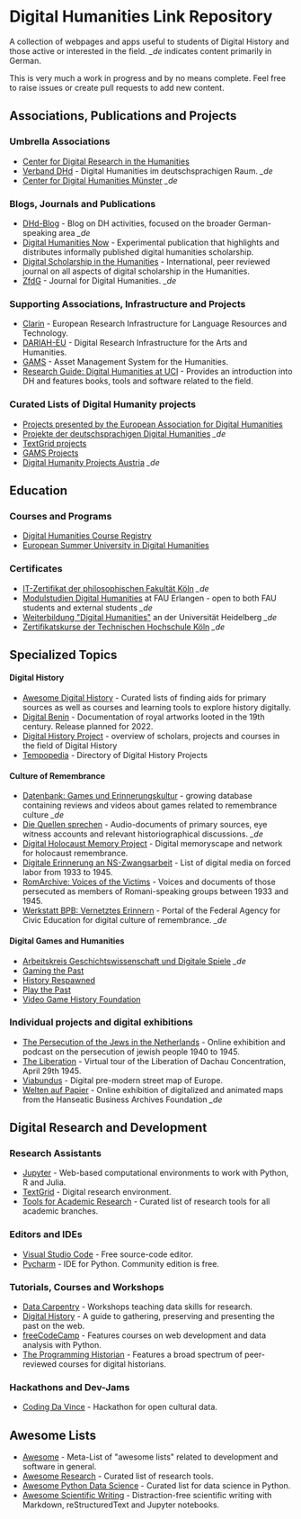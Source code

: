 # Digital Humanities Link Repository

A collection of webpages and apps useful to students of Digital History and those active or interested in the field. *_de* indicates content primarily in German.

This is very much a work in progress and by no means complete. Feel free to raise issues or create pull requests to add new content.

## Associations, Publications and Projects
### Umbrella Associations
- [Center for Digital Research in the Humanities](https://cdrh.unl.edu/)
- [Verband DHd](https://dig-hum.de/) - Digital Humanities im deutschsprachigen Raum. *_de*
- [Center for Digital Humanities Münster](https://www.uni-muenster.de/CDH/) *_de*

### Blogs, Journals and Publications
- [DHd-Blog](https://dhd-blog.org/) - Blog on DH activities, focused on the broader German-speaking area *_de*
- [Digital Humanities Now](https://digitalhumanitiesnow.org/) - Experimental publication that highlights and distributes informally published digital humanities scholarship.
- [Digital Scholarship in the Humanities](https://academic.oup.com/dsh) - International, peer reviewed journal on all aspects of digital scholarship in the Humanities.
- [ZfdG](https://zfdg.de/) - Journal for Digital Humanities. *_de*

### Supporting Associations, Infrastructure and Projects
- [Clarin](https://www.clarin.eu/) - European Research Infrastructure for Language Resources and Technology.
- [DARIAH-EU](https://dariah.eu/) - Digital Research Infrastructure for the Arts and Humanities.
- [GAMS](http://gams.uni-graz.at/archive/objects/context:gams/methods/sdef:Context/get?locale=de) - Asset Management System for the Humanities.
- [Research Guide: Digital Humanities at UCI](https://guides.lib.uci.edu/digital_humanities) - Provides an introduction into DH and features books, tools and software related to the field.

### Curated Lists of Digital Humanity projects
- [Projects presented by the European Association for Digital Humanities](https://eadh.org/projects)
- [Projekte der deutschsprachigen Digital Humanities](https://dig-hum.de/forschung/projekte) *_de*
- [TextGrid projects](https://www.textgrid.de/en/web/guest/kooperationsprojekte)
- [GAMS Projects](http://gams.uni-graz.at/context:gams.projekte)
- [Digital Humanity Projects Austria](https://digital-humanities.at/de/dha/projects) *_de*

## Education

### Courses and Programs
- [Digital Humanities Course Registry](https://dhcr.clarin-dariah.eu/)
- [European Summer University in Digital Humanities](https://esu.fdhl.info/)

### Certificates
- [IT-Zertifikat der philosophischen Fakultät Köln](https://dh.phil-fak.uni-koeln.de/it-zertifikat-der-philosophischen-fakultaet) *_de*
- [Modulstudien Digital Humanities](https://www.izdigital.fau.de/studium/modulstudien-und-nebenfach/modulstudien-digital-humanities/) at FAU Erlangen - open to both FAU students and external students *_de*
- [Weiterbildung "Digital Humanities"](https://www.uni-heidelberg.de/de/weiterbildung-dh) an der Universität Heidelberg *_de*
- [Zertifikatskurse der Technischen Hochschule Köln](https://www.th-koeln.de/weiterbildung/zertifikatskurse_5882.php) *_de*

## Specialized Topics
#### Digital History
- [Awesome Digital History](https://github.com/maehr/awesome-digital-history) - Curated lists of finding aids for primary sources as well as courses and learning tools to explore history digitally.
- [Digital Benin](https://digital-benin.org) - Documentation of royal artworks looted in the 19th century. Release planned for 2022.
- [Digital History Project](http://digitalhistory.unl.edu/) - overview of scholars, projects and courses in the field of Digital History
- [Tempopedia](https://tempopedia.org/) - Directory of Digital History Projects

#### Culture of Remembrance
- [Datenbank: Games und Erinnerungskultur](https://www.stiftung-digitale-spielekultur.de/games-erinnerungskultur/) - growing database containing reviews and videos about games related to remembrance culture *_de*
- [Die Quellen sprechen](https://die-quellen-sprechen.de/) - Audio-documents of primary sources, eye witness accounts and relevant historiographical discussions. *_de*
- [Digital Holocaust Memory Project](https://reframe.sussex.ac.uk/digitalholocaustmemory/) - Digital memoryscape and network for holocaust remembrance.
- [Digitale Erinnerung an NS-Zwangsarbeit](https://www.ns-zwangsarbeit.de/recherche/digitale-erinnerung/) - List of digital media on forced labor from 1933 to 1945.
- [RomArchive: Voices of the Victims](https://www.romarchive.eu/en/voices-of-the-victims/) - Voices and documents of those persecuted as members of Romani-speaking groups between 1933 and 1945.
- [Werkstatt BPB: Vernetztes Erinnern](https://www.bpb.de/lernen/digitale-bildung/werkstatt/205403/vernetztes-erinnern) - Portal of the Federal Agency for Civic Education for digital culture of remembrance. *_de*

#### Digital Games and Humanities
- [Arbeitskreis Geschichtswissenschaft und Digitale Spiele](https://gespielt.hypotheses.org/) *_de*
- [Gaming the Past](https://gamingthepast.net/)
- [History Respawned](https://www.historyrespawned.com/)
- [Play the Past](http://www.playthepast.org/)
- [Video Game History Foundation](https://gamehistory.org/)

### Individual projects and digital exhibitions
- [The Persecution of the Jews in the Netherlands](https://jodenvervolginginfotos.nl/english) - Online exhibition and podcast on the persecution of jewish people 1940 to 1945.
- [The Liberation](https://diebefreiung.br.de/) - Virtual tour of the Liberation of Dachau Concentration, April 29th 1945.
- [Viabundus](https://www.landesgeschichte.uni-goettingen.de/handelsstrassen/index.php) - Digital pre-modern street map of Europe.
- [Welten auf Papier](https://weltenaufpapier.de/) - Online exhibition of digitalized and animated maps from the Hanseatic Business Archives Foundation *_de*

## Digital Research and Development

### Research Assistants
- [Jupyter](https://jupyter.org/) - Web-based computational environments to work with Python, R and Julia.
- [TextGrid](https://www.textgrid.de/en/web/guest) - Digital research environment.
- [Tools for Academic Research](http://tools.kausalflow.com) - Curated list of research tools for all academic branches.

### Editors and IDEs
- [Visual Studio Code](https://code.visualstudio.com/) - Free source-code editor.
- [Pycharm](https://code.visualstudio.com/) - IDE for Python. Community edition is free.

### Tutorials, Courses and Workshops
- [Data Carpentry](https://datacarpentry.org/) - Workshops teaching data skills for research.
- [Digital History](https://chnm.gmu.edu/digitalhistory/) - A guide to gathering, preserving and presenting the past on the web.
- [freeCodeCamp](https://www.freecodecamp.org/) - Features courses on web development and data analysis with Python.
- [The Programming Historian](https://programminghistorian.org/) - Features a broad spectrum of peer-reviewed courses for digital historians.

### Hackathons and Dev-Jams
- [Coding Da Vince](https://codingdavinci.de/en) - Hackathon for open cultural data.

## Awesome Lists
- [Awesome](https://github.com/sindresorhus/awesome) - Meta-List of "awesome lists" related to development and software in general.
- [Awesome Research](https://github.com/emptymalei/awesome-research) - Curated list of research tools.
- [Awesome Python Data Science](https://github.com/krzjoa/awesome-python-data-science#readme) - Curated list for data science in Python.
- [Awesome Scientific Writing](https://github.com/writing-resources/awesome-scientific-writing) - Distraction-free scientific writing with Markdown, reStructuredText and Jupyter notebooks.